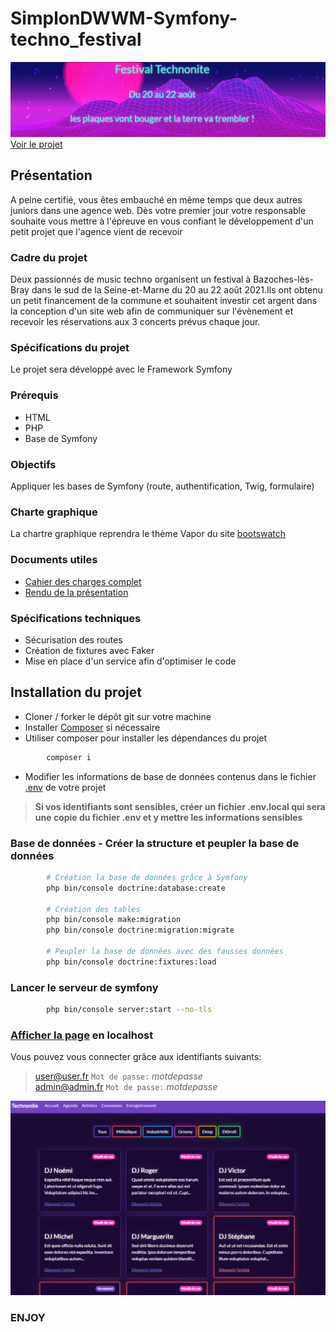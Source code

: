 # SimplonDWWM-Symfony-techno_festival
![](public/asset/screenshot-header.png)
[Voir le projet](https://technonite.herokuapp.com/)
## Présentation
A peine certifié, vous êtes embauché en même temps que deux autres juniors dans une agence web. Dès votre premier jour votre responsable souhaite vous mettre à l'épreuve en vous confiant le développement d'un petit projet que l'agence vient de recevoir

### Cadre du projet
  Deux passionnés de music techno organisent un festival à Bazoches-lès-Bray dans le sud de la Seine-et-Marne du 20 au 22 août 2021.Ils ont obtenu un petit financement de la commune et souhaitent investir cet argent dans la conception d'un site web afin de communiquer sur l'évènement et recevoir les réservations aux 3 concerts prévus chaque jour.
### Spécifications du projet
  Le projet sera développé avec le Framework Symfony
### Prérequis
- HTML
- PHP
- Base de Symfony
### Objectifs
  Appliquer les bases de Symfony (route, authentification, Twig, formulaire)
### Charte graphique
  La chartre graphique reprendra le thème Vapor du site [bootswatch](https://bootswatch.com/vapor/)
### Documents utiles
  - [Cahier des charges complet](public/asset/projet_symfony.pdf)  
  - [Rendu de la présentation](public/asset/presentation_technonite.pdf)  

### Spécifications techniques
  - Sécurisation des routes
  - Création de fixtures avec Faker
  - Mise en place d'un service afin d'optimiser le code
## Installation du projet
-   Cloner / forker le dépôt git sur votre machine
-   Installer [Composer](https://getcomposer.org/download/) si nécessaire
-   Utiliser composer pour installer les dépendances du projet
```sh
        composer i
```
- Modifier les informations de base de données contenus dans le fichier [.env](.env) de votre projet
> __Si vos identifiants sont sensibles, créer un fichier .env.local qui sera une copie du fichier .env et y mettre les informations sensibles__
### Base de données - Créer la structure et peupler la base de données
```sh
        # Création la base de données grâce à Symfony
        php bin/console doctrine:database:create

        # Création des tables
        php bin/console make:migration
        php bin/console doctrine:migration:migrate

        # Peupler la base de données avec des fausses données
        php bin/console doctrine:fixtures:load
```
### Lancer le serveur de symfony
```sh
        php bin/console server:start --no-tls
```

### [Afficher la page](http://localhost:8000/) en localhost

Vous pouvez vous connecter grâce aux identifiants suivants:
> user@user.fr  `Mot de passe:` _motdepasse_  
> admin@admin.fr  `Mot de passe:` _motdepasse_  

![](https://github.com/jerkodeur/SimplonDWWM-Symfony-techno_festival/blob/main/public/asset/screenshot-artist.png)  
  
### ENJOY
